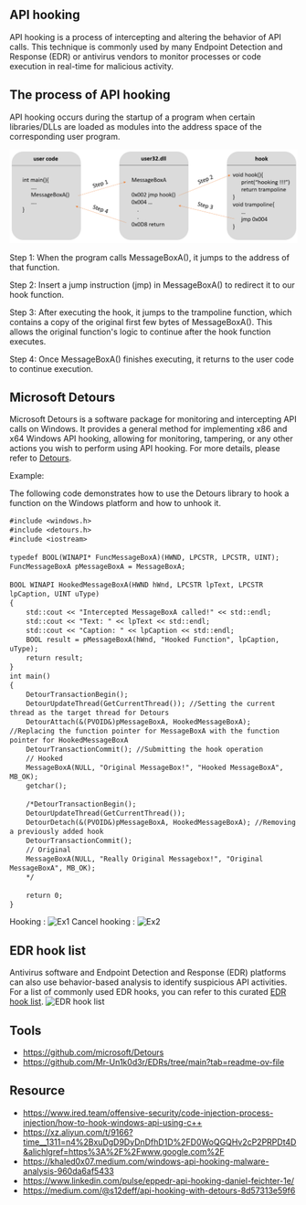 API hooking
---
API hooking is a process of intercepting and altering the behavior of API calls. This technique is commonly used by many Endpoint Detection and Response (EDR) or antivirus vendors to monitor processes or code execution in real-time for malicious activity.

The process of API hooking
---
API hooking occurs during the startup of a program when certain libraries/DLLs are loaded as modules into the address space of the corresponding user program.

![API hooking](docs/assets/API_Hooking/APIHooking.png)

Step 1: When the program calls MessageBoxA(), it jumps to the address of that function.

Step 2: Insert a jump instruction (jmp) in MessageBoxA() to redirect it to our hook function.

Step 3: After executing the hook, it jumps to the trampoline function, which contains a copy of the original first few bytes of MessageBoxA(). This allows the original function's logic to continue after the hook function executes.

Step 4: Once MessageBoxA() finishes executing, it returns to the user code to continue execution.

Microsoft Detours
---
Microsoft Detours is a software package for monitoring and intercepting API calls on Windows. It provides a general method for implementing x86 and x64 Windows API hooking, allowing for monitoring, tampering, or any other actions you wish to perform using API hooking. For more details, please refer to [Detours](https://github.com/microsoft/Detours).

Example:

The following code demonstrates how to use the Detours library to hook a function on the Windows platform and how to unhook it.
```
#include <windows.h>
#include <detours.h>
#include <iostream>

typedef BOOL(WINAPI* FuncMessageBoxA)(HWND, LPCSTR, LPCSTR, UINT);
FuncMessageBoxA pMessageBoxA = MessageBoxA;

BOOL WINAPI HookedMessageBoxA(HWND hWnd, LPCSTR lpText, LPCSTR lpCaption, UINT uType)
{
    std::cout << "Intercepted MessageBoxA called!" << std::endl;
    std::cout << "Text: " << lpText << std::endl;
    std::cout << "Caption: " << lpCaption << std::endl;
    BOOL result = pMessageBoxA(hWnd, "Hooked Function", lpCaption, uType);
    return result;
}
int main()
{
    DetourTransactionBegin();
    DetourUpdateThread(GetCurrentThread()); //Setting the current thread as the target thread for Detours
    DetourAttach(&(PVOID&)pMessageBoxA, HookedMessageBoxA); //Replacing the function pointer for MessageBoxA with the function pointer for HookedMessageBoxA
    DetourTransactionCommit(); //Submitting the hook operation
    // Hooked
    MessageBoxA(NULL, "Original MessageBox!", "Hooked MessageBoxA", MB_OK);
    getchar();

    /*DetourTransactionBegin();
    DetourUpdateThread(GetCurrentThread());
    DetourDetach(&(PVOID&)pMessageBoxA, HookedMessageBoxA); //Removing a previously added hook
    DetourTransactionCommit();
    // Original
    MessageBoxA(NULL, "Really Original Messagebox!", "Original MessageBoxA", MB_OK);
    */

    return 0;
}
```
Hooking :
![Ex1](https://hackmd.io/_uploads/B13zGI9_C.png)
Cancel hooking :
![Ex2](https://hackmd.io/_uploads/BkxDML9_C.png)

EDR hook list
---
Antivirus software and Endpoint Detection and Response (EDR) platforms can also use behavior-based analysis to identify suspicious API activities. For a list of commonly used EDR hooks, you can refer to this curated [EDR hook list](https://github.com/Mr-Un1k0d3r/EDRs/tree/main?tab=readme-ov-file).
![EDR hook list](https://hackmd.io/_uploads/SJ2k7IcO0.png)



Tools
---
- https://github.com/microsoft/Detours
- https://github.com/Mr-Un1k0d3r/EDRs/tree/main?tab=readme-ov-file

Resource
---
- https://www.ired.team/offensive-security/code-injection-process-injection/how-to-hook-windows-api-using-c++
- https://xz.aliyun.com/t/9166?time__1311=n4%2BxuDgD9DyDnDfhD1D%2FD0WoQGQHv2cP2PRPDt4D&alichlgref=https%3A%2F%2Fwww.google.com%2F
- https://khaled0x07.medium.com/windows-api-hooking-malware-analysis-960da6af5433
- https://www.linkedin.com/pulse/eppedr-api-hooking-daniel-feichter-1e/
- https://medium.com/@s12deff/api-hooking-with-detours-8d57313e59f6
